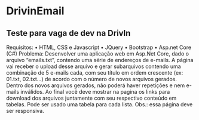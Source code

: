 # DrivinEmail
## Teste para vaga de dev na DrivIn
Requisitos:
•	HTML, CSS e Javascript 
•	JQuery
•	Bootstrap
•	Asp.net Core (C#)
Problema:
Desenvolver uma aplicação web em Asp.Net Core, dado o arquivo “emails.txt”, contendo uma série de endereços de e-mails.
A página vai receber o upload desse arquivo e gerar subarquivos contendo uma combinação de 5 e-mails cada, com seu título em ordem crescente (ex: 01.txt, 02.txt...) de acordo com o número de novos arquivos gerados.
Dentro dos novos arquivos gerados, não poderá haver repetições e nem e-mails inválidos.
Ao final você deve mostrar na pagina os links para download dos arquivos juntamente com seu respectivo conteúdo em tabelas. Pode ser usado uma tabela para cada lista.
Obs.: essa página deve ser responsiva.

